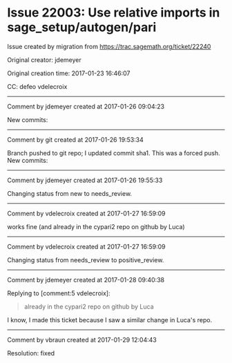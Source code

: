 # Issue 22003: Use relative imports in sage_setup/autogen/pari

Issue created by migration from https://trac.sagemath.org/ticket/22240

Original creator: jdemeyer

Original creation time: 2017-01-23 16:46:07

CC:  defeo vdelecroix




---

Comment by jdemeyer created at 2017-01-26 09:04:23

New commits:


---

Comment by git created at 2017-01-26 19:53:34

Branch pushed to git repo; I updated commit sha1. This was a forced push. New commits:


---

Comment by jdemeyer created at 2017-01-26 19:55:33

Changing status from new to needs_review.


---

Comment by vdelecroix created at 2017-01-27 16:59:09

works fine (and already in the cypari2 repo on github by Luca)


---

Comment by vdelecroix created at 2017-01-27 16:59:09

Changing status from needs_review to positive_review.


---

Comment by jdemeyer created at 2017-01-28 09:40:38

Replying to [comment:5 vdelecroix]:
> already in the cypari2 repo on github by Luca

I know, I made this ticket because I saw a similar change in Luca's repo.


---

Comment by vbraun created at 2017-01-29 12:04:43

Resolution: fixed
